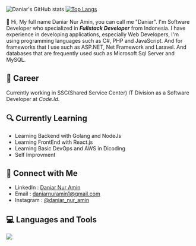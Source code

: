 ![Daniar's GitHub stats](https://github-readme-stats.vercel.app/api?username=daniar-17&show_icons=true&theme=transparent)
[![Top Langs](https://github-readme-stats.vercel.app/api/top-langs/?username=daniar-17&layout=compact)](https://github.com/daniar-17/github-readme-stats)<br><br>
👋 Hi, My full name Daniar Nur Amin, you can call me "Daniar". I'm Software Developer who specialized in <b><i>Fullstack Developer</i></b> from Indonesia. I have experience in developing applications, especially Web Developers, I'm using programming languages such as C#, PHP and JavaScript. And for frameworks that I use such as ASP.NET, Net Framework and Laravel. And databases that are frequently used such as Microsoft Sql Server and MySQL.


<h2>💼 Career</h2>
Currently working in SSC(Shared Service Center) IT Division as a Software Developer at <i>Code.Id</i>.

<h2>🔍 Currently Learning</h2>
<ul>
  <li>Learning Backend with Golang and NodeJs</li>
  <li>Learning FrontEnd with React.js</li>
  <li>Learning Basic DevOps and AWS in Dicoding</li>
  <li>Self Improvment</li>
</ul>

  
<h2>🚀 Connect with Me</h2>
  <ul>
  <li>LinkedIn : <a href="https://www.linkedin.com/in/daniar-nur-amin-164282197/">Daniar Nur Amin</a></li>
  <li>Email : <a href="">daniarnuramin1@gmail.com</a></li>
  <li>Instagram : <a href="https://www.instagram.com/daniar_nur_amin/">@daniar_nur_amin</a></li>
</ul>

<h2>💻 Languages and Tools</h2>
<img src="https://skillicons.dev/icons?i=vscode,git,laravel,dotnet,nodejs,cs,javascript,php,html,css,mysql,jquery" />


<!--
**daniar-17/daniar-17** is a ✨ _special_ ✨ repository because its `README.md` (this file) appears on your GitHub profile.

Here are some ideas to get you started:

- 🔭 I’m currently working on ...
- 🌱 I’m currently learning ...
- 👯 I’m looking to collaborate on ...
- 🤔 I’m looking for help with ...
- 💬 Ask me about ...
- 📫 How to reach me: ...
- 😄 Pronouns: ...
- ⚡ Fun fact: ...
-->
